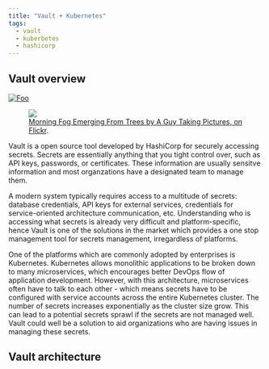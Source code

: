 ```yaml
---
title: "Vault + Kubernetes"
tags: 
  - vault
  - kuberbetes
  - hashicorp
---
```


## Vault overview

[![Foo](https://github.com/raylaijh/raylaijh.github.io/blob/master/assets/images/HashiCorp_Vault_Amazic_Marketplace.jpg)](https://www.vaultproject.io/docs/what-is-vault)

<figure>
	<a href="https://github.com/raylaijh/raylaijh.github.io/blob/master/assets/images/HashiCorp_Vault_Amazic_Marketplace.jpg"><img src="https://github.com/raylaijh/raylaijh.github.io/blob/master/assets/images/HashiCorp_Vault_Amazic_Marketplace.jpg"></a>
	<figcaption><a href="http://www.flickr.com/photos/80901381@N04/7758832526/" title="Morning Fog Emerging From Trees by A Guy Taking Pictures, on Flickr">Morning Fog Emerging From Trees by A Guy Taking Pictures, on Flickr</a>.</figcaption>
</figure>

Vault is a open source tool developed by HashiCorp for securely accessing secrets. Secrets are essentially anything that you tight control over, such as API keys, passwords, or certificates. These information are usually sensitve information and most organzations have a designated team to manage them. 

A modern system typically requires access to a multitude of secrets: database credentials, API keys for external services, credentials for service-oriented architecture communication, etc. Understanding who is accessing what secrets is already very difficult and platform-specific, hence Vault is one of the solutions in the market which provides a one stop management tool for secrets management, irregardless of platforms.

One of the platforms which are commonly adopted by enterprises is Kubernetes. Kubernetes allows monolithic applications to be broken down to many microservices, which encourages better DevOps flow of application development. However, with this architecture, microservices often have to talk to each other - which means secrets have to be configured with service accounts across the entire Kubernetes cluster. The number of secrets increases exponentially as the cluster size grow. This can lead to a potential secrets sprawl if the secrets are not managed well. Vault could well be a solution to aid organizations who are having issues in managing these secrets.

## Vault architecture


